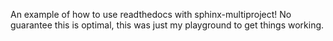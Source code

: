 An example of how to use readthedocs with sphinx-multiproject!
No guarantee this is optimal, this was just my playground to get things working.
